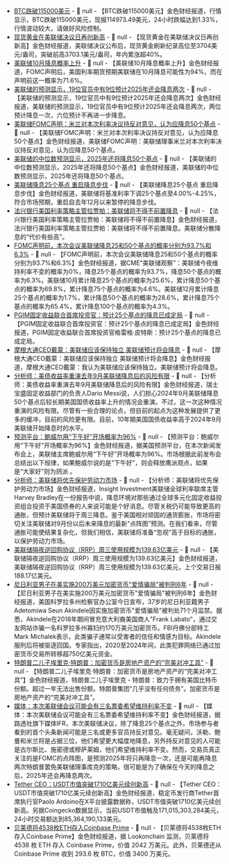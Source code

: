 - [BTC跌破115000美元]() - 📰 null - 【BTC跌破115000美元】金色财经报道，行情显示，BTC跌破115000美元，现报114973.49美元，24小时跌幅达到1.33%，行情波动较大，请做好风险控制。
- [现货黄金在美联储决议日再创新高]() - 📰 null - 【现货黄金在美联储决议日再创新高】金色财经报道，美联储决议公布后，现货黄金刷新纪录高位至3704美元/盎司，突破前高3703.1美元/盎司，年内累涨超40%。
- [美联储10月降息概率上升]() - 📰 null - 【美联储10月降息概率上升】金色财经报道，FOMC声明后，美国利率期货预期美联储在10月降息可能性为94%，而在声明前这一概率为71.6%。
- [美联储的预测显示，19位官员中有9位预计2025年还会降息两次]() - 📰 null - 【美联储的预测显示，19位官员中有9位预计2025年还会降息两次】金色财经报道，美联储的预测显示，19位官员中有9位预计2025年还会降息两次，两位预计降息一次，六位预计不再进一步降息。
- [美联储FOMC声明：米兰对本次利率决议持反对意见，认为应降息50个基点]() - 📰 null - 【美联储FOMC声明：米兰对本次利率决议持反对意见，认为应降息50个基点】金色财经报道，美联储FOMC声明：美联储理事米兰对本次利率决议持反对意见，认为应降息50个基点。
- [美联储的中位数预测显示，2025年还将降息50个基点]() - 📰 null - 【美联储的中位数预测显示，2025年还将降息50个基点】金色财经报道，美联储的中位数预测显示，2025年还将降息50个基点。
- [美联储降息25个基点 重启降息步伐]() - 📰 null - 【美联储降息25个基点 重启降息步伐】金色财经报道，美联储将基准利率下调25个基点至4.00%-4.25%，符合市场预期，重启自去年12月以来暂停的降息步伐。
- [法兴银行美国利率策略主管拉贾帕：美联储将不得不前置降息](https://flash.jin10.com/detail/20250918015523075800) - 📰 null - 【法兴银行美国利率策略主管拉贾帕：美联储将不得不前置降息】金色财经报道，法兴银行美国利率策略主管拉贾帕：美联储将不得不前置降息。美联储分散降息的“代价有些高”。
- [FOMC声明前，本次会议美联储降息25和50个基点的概率分别为93.7%和6.3%](https://flash.jin10.com/detail/20250918015036573800) - 📰 null - 【FOMC声明前，本次会议美联储降息25和50个基点的概率分别为93.7%和6.3%】金色财经报道，据CME“美联储观察”：美联储今夜维持利率不变的概率为0%，降息25个基点的概率为93.7%，降息50个基点的概率为6.3%。美联储10月累计降息25个基点的概率为25.6%，累计降息50个基点的概率为69.8%，累计降息75个基点的概率为4.6%。美联储12月累计降息25个基点的概率为1.7%，累计降息50个基点的概率为28.6%，累计降息75个基点的概率为65.4%，累计降息100个基点的概率为4.3%。
- [PGIM固定收益联合首席投资官：预计25个基点的降息已成定局](https://flash.jin10.com/detail/20250918013705710800) - 📰 null - 【PGIM固定收益联合首席投资官：预计25个基点的降息已成定局】金色财经报道，PGIM固定收益联合首席投资官格雷格·皮特斯：预计25个基点的降息已成定局。
- [摩根大通CEO戴蒙：美联储应该保持独立 美联储预计将会降息](https://flash.jin10.com/detail/20250918013503336800) - 📰 null - 【摩根大通CEO戴蒙：美联储应该保持独立 美联储预计将会降息】金色财经报道，摩根大通CEO戴蒙：我认为美联储应该保持独立。美联储预计将会降息。
- [分析师：美债收益率重演去年9月美联储降息后的风险有限](https://flash.jin10.com/detail/20250918012520602800) - 📰 null - 【分析师：美债收益率重演去年9月美联储降息后的风险有限】金色财经报道，瑞士宝盛固定收益部门的负责人Dario Messi说，人们担心2024年9月美联储降息50个基点后较长期美国国债收益率上升的情况会重演。不过，这一次这种情况重演的风险有限。尽管有一些合理的论点，但目前的起点为这种发展提供了更多的缓冲，目前的风险更有限。目前，10年期美国国债收益率高于2024年9月美联储开始降息时的水平。
- [预测平台：鲍威尔用“下午好”开场概率为96%](https://flash.jin10.com/detail/20250918012654567800) - 📰 null - 【预测平台：鲍威尔用“下午好”开场概率为96%】金色财经报道，据美国预测平台，在本次新闻发布会上，美联储主席鲍威尔用“下午好”开场概率为96%。市场根据此前发布会总结出以下规律，如果鲍威尔说的是“下午好”，则会释放鹰派观点，如果是“大家好”则为鸽派 。
- [分析师：美联储将优先保护劳动力市场](https://flash.jin10.com/detail/20250918012050974800) - 📰 null - 【分析师：美联储将优先保护劳动力市场】金色财经报道，Insight Investment美联储全球利率联席主管Harvey Bradley在一份报告中说，降息环境对那些通过全球多元化固定收益投资组合投资于美国债券的人来说可能是个好消息。尽管关税仍可能导致更高的通胀，但预计美联储将于周三降息。鉴于美国相对顽固的通货膨胀，市场将密切关注美联储对9月份以后未来降息的最新“点阵图”预测。在我们看来，尽管通胀可能使结果复杂化，但我们相信，美联储将准备“忽视”高于目标的通胀，以保护劳动力市场。
- [美联储隔夜逆回购协议（RRP）周三使用规模为139.63亿美元](https://www.cls.cn/detail/2148313) - 📰 null - 【美联储隔夜逆回购协议（RRP）周三使用规模为139.63亿美元】金色财经报道，美联储隔夜逆回购协议（RRP）周三使用规模为139.63亿美元，上个交易日报188.17亿美元。
- [尼日利亚男子在美实施200万美元加密货币"爱情骗局"被判刑6年](https://www.dlnews.com/articles/regulation/nigerian-man-sentenced-to-prison-over-romance-scam/?utm_source=telegram&utm_medium=organic_social&utm_campaign=) - 📰 null - 【尼日利亚男子在美实施200万美元加密货币"爱情骗局"被判刑6年】金色财经报道，美国科罗拉多州检察官办公室今日宣布，37岁的尼日利亚籍男子Adetomiwa Seun Akindele因实施加密货币"爱情骗局"被判处71个月监禁。据悉，Akindele在2018年期间冒充意大利裔美国商人"Frank Labato"，通过交友网站诈骗一名科罗拉多州寡妇约170万美元加密货币。FBI丹佛分部特工Mark Michalek表示，此类骗子通常以受害者的信任和情感为目标。Akindele服刑后将被驱逐回国。专家指出，2020至2024年间，此类犯罪网络已通过加密货币交易所转移超750亿美元资金。
- [特朗普二儿子埃里克·特朗普：加密货币是房地产资产的“完美对冲工具”](https://flash.jin10.com/detail/20250918004507261800) - 📰 null - 【特朗普二儿子埃里克·特朗普：加密货币是房地产资产的“完美对冲工具”】金色财经报道，特朗普二儿子埃里克・特朗普：致力于拥有美国比特币份额。超过一年无法出售份额。特朗普集团“几乎没有任何债务”。加密货币是房地产资产的“完美对冲工具”。
- [媒体：本次美联储会议可能会有三名票委希望维持利率不变](https://flash.jin10.com/detail/20250918003805854800) - 📰 null - 【媒体：本次美联储会议可能会有三名票委希望维持利率不变】金色财经报道，据路透社旗下媒体IFR，本次美联储决议，除了降息25个基点之外，市场参与者看到的首个头条新闻可能是三名或更多官员持反对意见。毫无疑问，沃勒、鲍曼和米兰将是占据三位，他们希望更大幅度地降息，另外持反对意见的人可能是古尔斯比、施密德或穆萨莱姆，他们希望维持利率不变。然而，交易员真正关注的是FOMC的点阵图，是预测2025年将只再降息一次，还是可能再降息两次特朗普罢免美联储理事库克的策略，很可能是为了确保在今天的降息之后，2025年还会再降息两次。
- [Tether CEO：USDT市值突破1710亿美元续创新高](https://x.com/paoloardoino/status/1968353304125280506) - 📰 null - 【Tether CEO：USDT市值突破1710亿美元续创新高】金色财经报道，稳定币发行商Tether首席执行官Paolo Ardoino在X平台披露数据称，USDT市值突破1710亿美元续创新高。另据Coingecko数据显示，当前USDT市值触及171,015,303,284美元，24小时交易额达到85,364,190,133美元。
- [贝莱德将4538枚ETH存入Coinbase Prime](https://x.com/lookonchain/status/1968352473179193455) - 📰 null - 【贝莱德将4538枚ETH存入Coinbase Prime】金色财经报道，据 Lookonchain 监测，贝莱德将 4538 枚 ETH 存入 Coinbase Prime，价值 2042 万美元。此外，贝莱德还从 Coinbase Prime 收到 293.6 枚 BTC，价值 3400 万美元。
